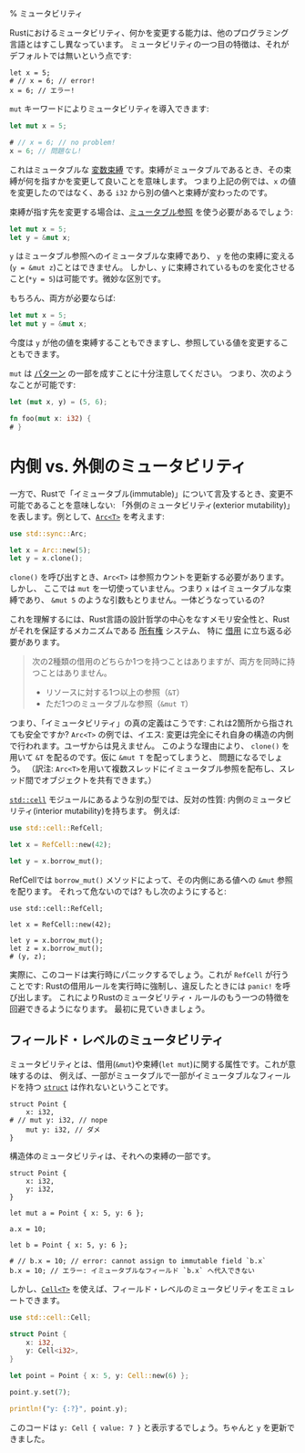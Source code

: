 % ミュータビリティ
<!-- % Mutability -->

<!-- Mutability, the ability to change something, works a bit differently in Rust -->
<!-- than in other languages. The first aspect of mutability is its non-default -->
<!-- status: -->
Rustにおけるミュータビリティ、何かを変更する能力は、他のプログラミング言語とはすこし異なっています。
ミュータビリティの一つ目の特徴は、それがデフォルトでは無いという点です:

```rust,ignore
let x = 5;
# // x = 6; // error!
x = 6; // エラー!
```

<!-- We can introduce mutability with the `mut` keyword: -->
`mut` キーワードによりミュータビリティを導入できます:

```rust
let mut x = 5;

# // x = 6; // no problem!
x = 6; // 問題なし!
```

<!-- This is a mutable [variable binding][vb]. When a binding is mutable, it means -->
<!-- you’re allowed to change what the binding points to. So in the above example, -->
<!-- it’s not so much that the value at `x` is changing, but that the binding -->
<!-- changed from one `i32` to another. -->
これはミュータブルな [変数束縛][vb] です。束縛がミュータブルであるとき、その束縛が何を指すかを変更して良いことを意味します。
つまり上記の例では、`x` の値を変更したのではなく、ある `i32` から別の値へと束縛が変わったのです。

[vb]: variable-bindings.html

<!-- If you want to change what the binding points to, you’ll need a [mutable reference][mr]: -->
束縛が指す先を変更する場合は、[ミュータブル参照][mr] を使う必要があるでしょう:

```rust
let mut x = 5;
let y = &mut x;
```

[mr]: references-and-borrowing.html

<!-- `y` is an immutable binding to a mutable reference, which means that you can’t -->
<!-- bind `y` to something else (`y = &mut z`), but you can mutate the thing that’s -->
<!-- bound to `y` (`*y = 5`). A subtle distinction. -->
`y` はミュータブル参照へのイミュータブルな束縛であり、 `y` を他の束縛に変える(`y = &mut z`)ことはできません。
しかし、`y` に束縛されているものを変化させること(`*y = 5`)は可能です。微妙な区別です。

<!-- Of course, if you need both: -->
もちろん、両方が必要ならば:

```rust
let mut x = 5;
let mut y = &mut x;
```

<!-- Now `y` can be bound to another value, and the value it’s referencing can be -->
<!-- changed. -->
今度は `y` が他の値を束縛することもできますし、参照している値を変更することもできます。

<!-- It’s important to note that `mut` is part of a [pattern][pattern], so you -->
<!-- can do things like this: -->
`mut` は [パターン][pattern] の一部を成すことに十分注意してください。
つまり、次のようなことが可能です:

```rust
let (mut x, y) = (5, 6);

fn foo(mut x: i32) {
# }
```

[pattern]: patterns.html

<!-- # Interior vs. Exterior Mutability -->
# 内側 vs. 外側のミュータビリティ

<!-- However, when we say something is ‘immutable’ in Rust, that doesn’t mean that -->
<!-- it’s not able to be changed: we mean something has ‘exterior mutability’. Consider, -->
<!-- for example, [`Arc<T>`][arc]: -->
一方で、Rustで「イミュータブル(immutable)」について言及するとき、変更不可能であることを意味しない:
「外側のミュータビリティ(exterior mutability)」を表します。例として、[`Arc<T>`][arc] を考えます:

```rust
use std::sync::Arc;

let x = Arc::new(5);
let y = x.clone();
```

[arc]: ../std/sync/struct.Arc.html

<!-- When we call `clone()`, the `Arc<T>` needs to update the reference count. Yet -->
<!-- we’ve not used any `mut`s here, `x` is an immutable binding, and we didn’t take -->
<!-- `&mut 5` or anything. So what gives? -->
`clone()` を呼び出すとき、`Arc<T>` は参照カウントを更新する必要があります。しかし、
ここでは `mut` を一切使っていません。つまり `x` はイミュータブルな束縛であり、
`&mut 5` のような引数もとりません。一体どうなっているの?

<!-- To understand this, we have to go back to the core of Rust’s guiding -->
<!-- philosophy, memory safety, and the mechanism by which Rust guarantees it, the -->
<!-- [ownership][ownership] system, and more specifically, [borrowing][borrowing]: -->
これを理解するには、Rust言語の設計哲学の中心をなすメモリ安全性と、Rustがそれを保証するメカニズムである [所有権][ownership] システム、
特に [借用][borrowing] に立ち返る必要があります。

<!-- > You may have one or the other of these two kinds of borrows, but not both at -->
<!-- > the same time: -->
<!-- > -->
<!-- > * one or more references (`&T`) to a resource, -->
<!-- > * exactly one mutable reference (`&mut T`). -->
> 次の2種類の借用のどちらか1つを持つことはありますが、両方を同時に持つことはありません。
>
> * リソースに対する1つ以上の参照（`&T`）
> * ただ1つのミュータブルな参照（`&mut T`）

[ownership]: ownership.html
[borrowing]: references-and-borrowing.html#borrowing

<!-- So, that’s the real definition of ‘immutability’: is this safe to have two -->
<!-- pointers to? In `Arc<T>`’s case, yes: the mutation is entirely contained inside -->
<!-- the structure itself. It’s not user facing. For this reason, it hands out `&T` -->
<!-- with `clone()`. If it handed out `&mut T`s, though, that would be a problem. -->
つまり、「イミュータビリティ」の真の定義はこうです: これは2箇所から指されても安全ですか?
`Arc<T>` の例では、イエス: 変更は完全にそれ自身の構造の内側で行われます。ユーザからは見えません。
このような理由により、 `clone()` を用いて `&T` を配るのです。仮に `&mut T` を配ってしまうと、
問題になるでしょう。
（訳注: `Arc<T>`を用いて複数スレッドにイミュータブル参照を配布し、スレッド間でオブジェクトを共有できます。）

<!-- Other types, like the ones in the [`std::cell`][stdcell] module, have the -->
<!-- opposite: interior mutability. For example: -->
[`std::cell`][stdcell] モジュールにあるような別の型では、反対の性質: 内側のミュータビリティ(interior mutability)を持ちます。
例えば:

```rust
use std::cell::RefCell;

let x = RefCell::new(42);

let y = x.borrow_mut();
```

[stdcell]: ../std/cell/index.html

<!-- RefCell hands out `&mut` references to what’s inside of it with the -->
<!-- `borrow_mut()` method. Isn’t that dangerous? What if we do: -->
RefCellでは `borrow_mut()` メソッドによって、その内側にある値への `&mut` 参照を配ります。
それって危ないのでは? もし次のようにすると:

```rust,ignore
use std::cell::RefCell;

let x = RefCell::new(42);

let y = x.borrow_mut();
let z = x.borrow_mut();
# (y, z);
```

<!-- This will in fact panic, at runtime. This is what `RefCell` does: it enforces -->
<!-- Rust’s borrowing rules at runtime, and `panic!`s if they’re violated. This -->
<!-- allows us to get around another aspect of Rust’s mutability rules. Let’s talk -->
<!-- about it first. -->
実際に、このコードは実行時にパニックするでしょう。これが `RefCell` が行うことです:
Rustの借用ルールを実行時に強制し、違反したときには `panic!` を呼び出します。
これによりRustのミュータビリティ・ルールのもう一つの特徴を回避できるようになります。
最初に見ていきましょう。

<!-- ## Field-level mutability -->
## フィールド・レベルのミュータビリティ

<!-- Mutability is a property of either a borrow (`&mut`) or a binding (`let mut`). -->
<!-- This means that, for example, you cannot have a [`struct`][struct] with -->
<!-- some fields mutable and some immutable: -->
ミュータビリティとは、借用(`&mut`)や束縛(`let mut`)に関する属性です。これが意味するのは、
例えば、一部がミュータブルで一部がイミュータブルなフィールドを持つ [`struct`][struct] は作れないということです。


```rust,ignore
struct Point {
    x: i32,
# // mut y: i32, // nope
    mut y: i32, // ダメ
}
```

<!-- The mutability of a struct is in its binding: -->
構造体のミュータビリティは、それへの束縛の一部です。

```rust,ignore
struct Point {
    x: i32,
    y: i32,
}

let mut a = Point { x: 5, y: 6 };

a.x = 10;

let b = Point { x: 5, y: 6 };

# // b.x = 10; // error: cannot assign to immutable field `b.x`
b.x = 10; // エラー: イミュータブルなフィールド `b.x` へ代入できない
```

[struct]: structs.html

<!-- However, by using [`Cell<T>`][cell], you can emulate field-level mutability: -->
しかし、[`Cell<T>`][cell] を使えば、フィールド・レベルのミュータビリティをエミュレートできます。

```rust
use std::cell::Cell;

struct Point {
    x: i32,
    y: Cell<i32>,
}

let point = Point { x: 5, y: Cell::new(6) };

point.y.set(7);

println!("y: {:?}", point.y);
```

[cell]: ../std/cell/struct.Cell.html

<!-- This will print `y: Cell { value: 7 }`. We’ve successfully updated `y`. -->
このコードは `y: Cell { value: 7 }` と表示するでしょう。ちゃんと `y` を更新できました。
